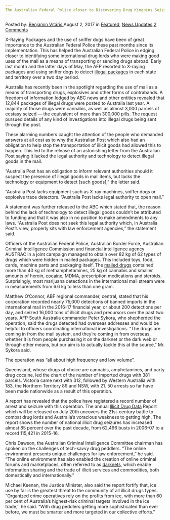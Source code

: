 ```yaml
---
The Australian Federal Police closer to Discovering Drug Kingpins Seizing Mail Packages
---
```

<article class="post-listing post-21697 post type-post status-publish format-standard has-post-thumbnail hentry category-deepdot-news category-news-updates">
    <div class="post-inner">
    <p class="post-meta">
    <span>Posted by: <a href="https://www.deepdotweb.com/author/benjaminvi/" title="">Benjamin Vitáris </a></span>
    <span>August 2, 2017</span>
    <span>in <a href="https://www.deepdotweb.com/category/deepdot-news/" rel="category tag">Featured</a>, <a href="https://www.deepdotweb.com/category/news-updates/" rel="category tag">News Updates</a></span>
    <span><a href="https://www.deepdotweb.com/2017/08/02/australian-federal-police-closer-discovering-drug-kingpins-seizing-mail-packages/#comments">2 Comments</a></span>
    </p>
    <div class="clear"></div>
    <div class="entry">
    <p>X-Raying Packages and the use of sniffer dogs have been of great importance to the Australian Federal Police these past months since its implementation. This has helped the Australian Federal Police in edging closer to identifying some international drug lords who were making good uses of the mail as a means of transporting or sending drugs abroad. Early last month and the latter days of May, the AFP resorted to X-raying packages and using sniffer dogs to detect <a href="https://www.deepdotweb.com/2017/07/15/benzo-dealer-gets-prison-selling-misbranded-drugs/">illegal packages</a> in each state and territory over a two day period.</p>
    <p>Australia has recently been in the spotlight regarding the use of mail as a means of transporting drugs, explosives and other forms of contrabands. A freedom of information lodged by ABC news and other entities revealed that 12,844 packages of illegal drugs were posted to Australia last year. A majority of those drugs were cannabis, as well as almost 3,000 parcels of ecstasy seized — the equivalent of more than 300,000 pills. The request pursued details of any kind of investigations into illegal drugs being sent through the post.</p>
    <p>These alarming numbers caught the attention of the people who demanded answers at all cost as to why the Australian Post which also had an obligation to help stop the transportation of illicit goods had allowed this to happen. This led to the release of an astonishing letter from the Australian Post saying it lacked the legal authority and technology to detect illegal goods in the mail.</p>
    <p>&#8220;Australia Post has an obligation to inform relevant authorities should it suspect the presence of illegal goods in mail items, but lacks the technology or equipment to detect [such goods],&#8221; the letter said.</p>
    <p>&#8220;Australia Post lacks equipment such as X-ray machines, sniffer dogs or explosive trace detectors. &#8220;Australia Post lacks legal authority to open mail.&#8221;</p>
    <p>A statement was further released to the ABC which stated that, the reason behind the lack of technology to detect illegal goods couldn’t be attributed to funding and that it was also in no position to make amendments to any laws. &#8220;Australia Post does not seek this legal authority which, in Australia Post&#8217;s view, properly sits with law enforcement agencies,&#8221; the statement said.</p>
    <p>Officers of the Australian Federal Police, Australian Border Force, Australian Criminal Intelligence Commission and financial intelligence agency AUSTRAC in a joint campaign managed to obtain over 82 kg of 62 types of drugs which were hidden in mailed packages. This included toys, food, cards, machine parts and packaging itself. The <a href="http://www.theaustralian.com.au/national-affairs/afp-closer-to-identifying-drug-lords-after-intercepting-mail-packages/news-story/a22f7aec3ed156be2f85151a9347c88a">mailed drugs</a> contained more than 40 kg of methamphetamines, 25 kg of cannabis and smaller amounts of heroin, <a href="https://www.deepdotweb.com/2017/07/14/world-drug-report-cocaine-trafficking-darknet-markets/">cocaine,</a> MDMA, prescription medications and steroids. Surprisingly, most marijuana detections in the international mail stream were in measurements from 6.6 kg to less than one gram.</p>
    <p>Matthew O’Connor, ABF regional commander, central, stated that his corporation recorded nearly 75,000 detections of banned imports in the international mail in the 2016-17 financial year, or about 200 detections per day, and seized 16,000 tons of illicit drugs and precursors over the past two years. AFP South Australia commander Peter Sykora, who shepherded the operation, said the drugs detected had overseas addresses and would be helpful to officers coordinating international investigations. “The drugs are coming in from the mail system, and they’re coming in from overseas, whether it is from people purchasing it on the darknet or the dark web or through other means, but our aim is to actually tackle this at the source,” Mr. Sykora said.</p>
    <p>The operation was “all about high frequency and low volume”.</p>
    <p>Queensland, whose drugs of choice are cannabis, amphetamines, and party drug cocaine, led the chart of the number of imported drugs with 381 parcels. Victoria came next with 312, followed by Western Australia with 183, the Northern Territory 89 and NSW, with 21. 50 arrests so far have been made nationwide as a result of this operation.</p>
    <p>A report has revealed that the police have registered a record number of arrest and seizure with this operation. The annual <a href="http://www.couriermail.com.au/news/queensland/illicit-drug-data-report-shows-number-of-national-illicit-drug-seizures-is-rising/news-story/d148e5764e663b3c6be7c1800029a65e">Illicit Drug Data</a> Report which will be released on July 20th uncovers the 21st-century battle to combat drug lords and Australia’s voracious weakness to getting high. The report shows the number of national illicit drug seizures has increased almost 85 percent over the past decade, from 62,496 busts in 2006-07 to a record 115,421 in 2015-16.</p>
    <p>Chris Dawson, the Australian Criminal Intelligence Committee chairman has spoken on the challenges of tech-savvy drug peddlers. “The online environment presents unique challenges for law enforcement,” he said. “The online environment has also enabled the creation of online criminal forums and marketplaces, often referred to as <a href="https://www.deepdotweb.com/2017/07/09/9-7-17-dark-web-cybercrime-roundup/">darknets</a>, which enable information sharing and the trade of illicit services and commodities, both domestically and internationally.”</p>
    <p>Michael Keenan, the Justice Minister, also said the report fortify that, ice use by far is the greatest threat to the community of all illicit drugs types. “Organized crime operatives rely on the profits from ice, with more than 60 per cent of Australia’s highest-risk criminal targets involved in the ice trade,’’ he said. “With drug peddlers getting more sophisticated than ever before, we must be smarter and more targeted in our collective efforts.”</p>
    </div>
    <span style="display:none" class="updated">2017-08-02</span>
    <div style="display:none" class="vcard author" itemprop="author" itemscope itemtype="http://schema.org/Person"><strong class="fn" itemprop="name"><a href="https://www.deepdotweb.com/author/benjaminvi/" title="Posts by Benjamin Vitáris" rel="author">Benjamin Vitáris</a></strong></div>
    </div>
</article>

